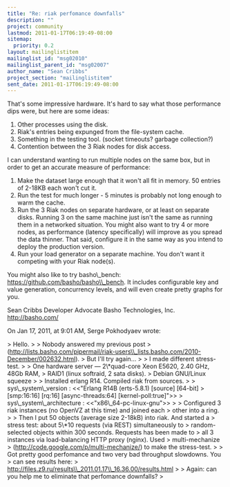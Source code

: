 ```yaml
---
title: "Re: riak perfomance downfalls"
description: ""
project: community
lastmod: 2011-01-17T06:19:49-08:00
sitemap:
  priority: 0.2
layout: mailinglistitem
mailinglist_id: "msg02010"
mailinglist_parent_id: "msg02007"
author_name: "Sean Cribbs"
project_section: "mailinglistitem"
sent_date: 2011-01-17T06:19:49-08:00
---
```



That's some impressive hardware. It's hard to say what those performance dips 
were, but here are some ideas:

1) Other processes using the disk.
2) Riak's entries being expunged from the file-system cache.
3) Something in the testing tool. (socket timeouts? garbage collection?)
4) Contention between the 3 Riak nodes for disk access.

I can understand wanting to run multiple nodes on the same box, but in order to 
get an accurate measure of performance:

1) Make the dataset large enough that it won't all fit in memory. 50 entries of 
2-18KB each won't cut it.
2) Run the test for much longer - 5 minutes is probably not long enough to warm 
the cache.
3) Run the 3 Riak nodes on separate hardware, or at least on separate disks. 
Running 3 on the same machine just isn't the same as running them in a 
networked situation. You might also want to try 4 or more nodes, as performance 
(latency specifically) will improve as you spread the data thinner. That said, 
configure it in the same way as you intend to deploy the production version.
4) Run your load generator on a separate machine. You don't want it competing 
with your Riak node(s).

You might also like to try basho\\_bench: https://github.com/basho/basho\\_bench. 
It includes configurable key and value generation, concurrency levels, and will 
even create pretty graphs for you.

Sean Cribbs 
Developer Advocate
Basho Technologies, Inc.
http://basho.com/

On Jan 17, 2011, at 9:01 AM, Serge Pokhodyaev wrote:

&gt; Hello.
&gt; 
&gt; Nobody answered my previous post
&gt; (http://lists.basho.com/pipermail/riak-users\\_lists.basho.com/2010-December/002632.html).
&gt; But I'll try again...
&gt; 
&gt; I made different stress-test.
&gt; 
&gt; One hardware server — 2\\*quad-core Xeon E5620, 2.40 GHz, 48Gb RAM,
&gt; RAID1 (linux softraid, 2 sata disks).
&gt; Debian GNU/Linux squeeze
&gt; 
&gt; Installed erlang R14. Compiled riak from sources.
&gt; 
&gt; sys\\_system\\_version : &lt;&lt;"Erlang R14B (erts-5.8.1) [source] [64-bit]
&gt; [smp:16:16] [rq:16] [async-threads:64] [kernel-poll:true]"&gt;&gt;
&gt; sys\\_system\\_architecture : &lt;&lt;"x86\\_64-pc-linux-gnu"&gt;&gt;
&gt; 
&gt; Configured 3 riak instances (no OpenVZ at this time) and joined each
&gt; other into a ring.
&gt; 
&gt; Then I put 50 objects (average size 2-18kB) into riak. And started a
&gt; stress test: about 5\\*10 requests (via REST) simultaneously to
&gt; random-selected objects within 300 seconds. Requests has been made to
&gt; all 3 instances via load-balancing HTTP proxy (nginx). Used
&gt; multi-mechanize
&gt; (http://code.google.com/p/multi-mechanize/) to make the stress-test.
&gt; 
&gt; Got pretty good perfomance and two very bad throughput slowdowns. You
&gt; can see results here:
&gt; http://files.z9.ru/results\\_2011.01.17\\_16.36.00/results.html
&gt; 
&gt; Again: can you help me to eliminate that perfomance downfalls?
&gt; 
